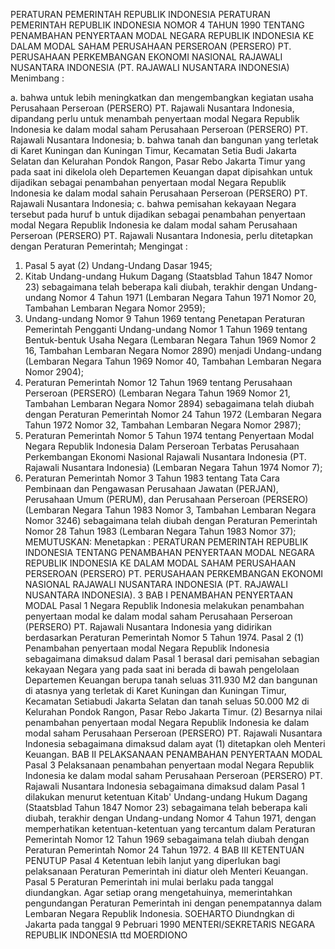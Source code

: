  PERATURAN PEMERINTAH REPUBLIK INDONESIA PERATURAN PEMERINTAH REPUBLIK INDONESIA NOMOR 4 TAHUN 1990 TENTANG PENAMBAHAN PENYERTAAN MODAL NEGARA REPUBLIK INDONESIA KE DALAM MODAL SAHAM PERUSAHAAN PERSEROAN (PERSERO) PT. PERUSAHAAN PERKEMBANGAN EKONOMI NASIONAL RAJAWALI NUSANTARA INDONESIA (PT. RAJAWALI NUSANTARA INDONESIA)
Menimbang :

a. bahwa untuk lebih meningkatkan dan mengembangkan kegiatan usaha Perusahaan Perseroan (PERSERO) PT. Rajawali Nusantara Indonesia, dipandang perlu untuk menambah penyertaan modal Negara Republik Indonesia ke dalam modal saham Perusahaan Perseroan (PERSERO) PT. Rajawali Nusantara Indonesia;
b. bahwa tanah dan bangunan yang terletak di Karet Kuningan dan Kuningan Timur, Kecamatan Setia Budi Jakarta Selatan dan Kelurahan Pondok Rangon, Pasar Rebo Jakarta Timur yang pada saat ini dikelola oleh Departemen Keuangan dapat dipisahkan untuk dijadikan sebagai penambahan penyertaan modal Negara Republik Indonesia ke dalam modal sahain Perusahaan Perseroan (PERSERO) PT. Rajawali Nusantara Indonesia;
c. bahwa pemisahan kekayaan Negara tersebut pada huruf b untuk dijadikan sebagai penambahan penyertaan modal Negara Republik Indonesia ke dalam modal saham Perusahaan Perseroan (PERSERO) PT. Rajawali Nusantara Indonesia, perlu ditetapkan dengan Peraturan Pemerintah;
Mengingat :

1. Pasal 5 ayat (2) Undang-Undang Dasar 1945;
2. Kitab Undang-undang Hukum Dagang (Staatsblad Tahun 1847 Nomor 23) sebagaimana telah beberapa kali diubah, terakhir dengan Undang-undang Nomor 4 Tahun 1971 (Lembaran Negara Tahun 1971 Nomor 20, Tambahan Lembaran Negara Nomor 2959);
3. Undang-undang Nomor 9 Tahun 1969 tentang Penetapan Peraturan Pemerintah Pengganti Undang-undang Nomor 1 Tahun 1969 tentang Bentuk-bentuk Usaha Negara (Lembaran Negara Tahun 1969 Nomor 2 16, Tambahan Lembaran Negara Nomor 2890) menjadi Undang-undang (Lembaran Negara Tahun 1969 Nomor 40, Tambahan Lembaran Negara Nomor 2904);
4. Peraturan Pemerintah Nomor 12 Tahun 1969 tentang Perusahaan Perseroan (PERSERO) (Lembaran Negara Tahun 1969 Nomor 21, Tambahan Lembaran Negara Nomor 2894) sebagaimana telah diubah dengan Peraturan Pemerintah Nomor 24 Tahun 1972 (Lembaran Negara Tahun 1972 Nomor 32, Tambahan Lembaran Negara Nomor 2987);
5. Peraturan Pemerintah Nomor 5 Tahun 1974 tentang Penyertaan Modal Negara Republik Indonesia Dalam Perseroan Terbatas Perusahaan Perkembangan Ekonomi Nasional Rajawali Nusantara Indonesia (PT. Rajawali Nusantara Indonesia) (Lembaran Negara Tahun 1974 Nomor 7);
6. Peraturan Pemerintah Nomor 3 Tahun 1983 tentang Tata Cara Pembinaan dan Pengawasan Perusahaan Jawatan (PERJAN), Perusahaan Umum (PERUM), dan Perusahaan Perseroan (PERSERO) (Lembaran Negara Tahun 1983 Nomor 3, Tambahan Lembaran Negara Nomor 3246) sebagaimana telah diubah dengan Peraturan Pemerintah Nomor 28 Tahun 1983 (Lembaran Negara Tahun 1983 Nomor 37);
MEMUTUSKAN:
 Menetapkan : PERATURAN PEMERINTAH REPUBLIK INDONESIA TENTANG PENAMBAHAN PENYERTAAN MODAL NEGARA REPUBLIK INDONESIA KE DALAM MODAL SAHAM PERUSAHAAN PERSEROAN (PERSERO) PT. PERUSAHAAN PERKEMBANGAN EKONOMI NASIONAL RAJAWALI NUSANTARA INDONESIA (PT. RAJAWALI NUSANTARA INDONESIA). 3
BAB I PENAMBAHAN PENYERTAAN MODAL
Pasal 1
Negara Republik Indonesia melakukan penambahan penyertaan modal ke dalam modal saham Perusahaan Perseroan (PERSERO) PT. Rajawali Nusantara Indonesia yang didirikan berdasarkan Peraturan Pemerintah Nomor 5 Tahun 1974.
Pasal 2
(1) Penambahan penyertaan modal Negara Republik Indonesia sebagaimana dimaksud dalam Pasal 1 berasal dari pemisahan sebagian kekayaan Negara yang pada saat ini berada di bawah pengelolaan Departemen Keuangan berupa tanah seluas 311.930 M2 dan bangunan di atasnya yang terletak di Karet Kuningan dan Kuningan Timur, Kecamatan Setiabudi Jakarta Selatan dan tanah seluas 50.000 M2 di Kelurahan Pondok Rangon, Pasar Rebo Jakarta Timur.
(2) Besarnya nilai penambahan penyertaan modal Negara Republik Indonesia ke dalam modal saham Perusahaan Perseroan (PERSERO) PT. Rajawali Nusantara Indonesia sebagaimana dimaksud dalam ayat (1) ditetapkan oleh Menteri Keuangan.
BAB II PELAKSANAAN PENAMBAHAN PENYERTAAN MODAL
Pasal 3
Pelaksanaan penambahan penyertaan modal Negara Republik Indonesia ke dalam modal saham Perusahaan Perseroan (PERSERO) PT. Rajawali Nusantara Indonesia sebagaimana dimaksud dalam Pasal 1 dilakukan menurut ketentuan Kitab' Undang-undang Hukum Dagang (Staatsblad Tahun 1847 Nomor 23) sebagaimana telah beberapa kali diubah, terakhir dengan Undang-undang Nomor 4 Tahun 1971, dengan memperhatikan ketentuan-ketentuan yang tercantum dalam Peraturan Pemerintah Nomor 12 Tahun 1969 sebagaimana telah diubah dengan Peraturan Pemerintah Nomor 24 Tahun 1972. 4
BAB III KETENTUAN PENUTUP
Pasal 4
Ketentuan lebih lanjut yang diperlukan bagi pelaksanaan Peraturan Pemerintah ini diatur oleh Menteri Keuangan.
Pasal 5
Peraturan Pemerintah ini mulai berlaku pada tanggal diundangkan. Agar setiap orang mengetahuinya, memerintahkan pengundangan Peraturan Pemerintah ini dengan penempatannya dalam Lembaran Negara Republik Indonesia. SOEHARTO Diundngkan di Jakarta pada tanggal 9 Pebruari 1990 MENTERI/SEKRETARIS NEGARA REPUBLIK INDONESIA ttd MOERDIONO